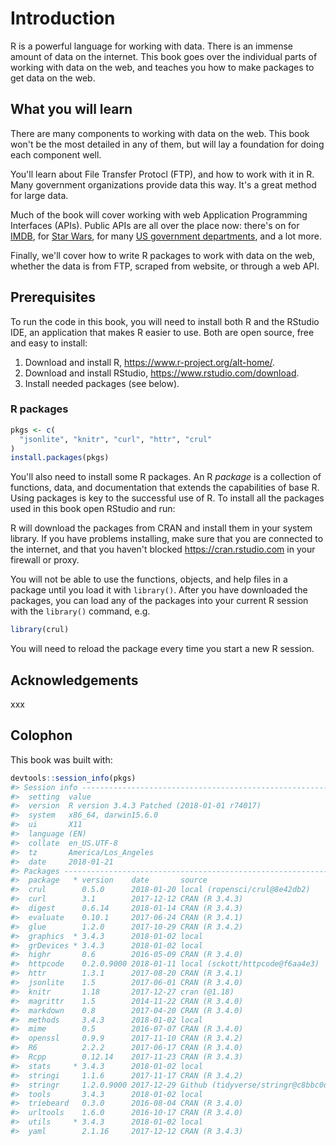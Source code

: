 

# Introduction



R is a powerful language for working with data. There is an immense amount 
of data on the internet. This book goes over the individual parts of working with data on the web, and teaches you how to make packages to get data on 
the web.

## What you will learn

There are many components to working with data on the web. This book won't 
be the most detailed in any of them, but will lay a foundation for doing 
each component well.

You'll learn about File Transfer Protocl (FTP), and how to work with it in R.
Many government organizations provide data this way. It's a great method for
large data.

Much of the book will cover working with web Application Programming Interfaces (APIs). Public APIs are all over the place now: there's on for [IMDB][imdb], for [Star Wars][sw], for many [US government departments][datagov], and a lot more.

Finally, we'll cover how to write R packages to work with data on the web, 
whether the data is from FTP, scraped from website, or through a web API.

## Prerequisites

To run the code in this book, you will need to install both R and the RStudio IDE, an application that makes R easier to use. Both are open source, free and easy to install:

1. Download and install R, <https://www.r-project.org/alt-home/>.
1. Download and install RStudio, <https://www.rstudio.com/download>.
1. Install needed packages (see below).

### R packages


```r
pkgs <- c(
  "jsonlite", "knitr", "curl", "httr", "crul"
)
install.packages(pkgs)
```

You'll also need to install some R packages. An R _package_ is a collection of functions, data, and documentation that extends the capabilities of base R. Using packages is key to the successful use of R. To install all the packages used in this book open RStudio and run:

R will download the packages from CRAN and install them in your system library. If you have problems installing, make sure that you are connected to the internet, and that you haven't blocked <https://cran.rstudio.com> in your firewall or proxy.

You will not be able to use the functions, objects, and help files in a package until you load it with `library()`. After you have downloaded the packages, you can load any of the packages into your current R session with the `library()` command, e.g.


```r
library(crul)
```

You will need to reload the package every time you start a new R session.

## Acknowledgements

xxx

## Colophon

This book was built with:


```r
devtools::session_info(pkgs)
#> Session info -------------------------------------------------------------
#>  setting  value                                      
#>  version  R version 3.4.3 Patched (2018-01-01 r74017)
#>  system   x86_64, darwin15.6.0                       
#>  ui       X11                                        
#>  language (EN)                                       
#>  collate  en_US.UTF-8                                
#>  tz       America/Los_Angeles                        
#>  date     2018-01-21
#> Packages -----------------------------------------------------------------
#>  package   * version    date       source                            
#>  crul        0.5.0      2018-01-20 local (ropensci/crul@8e42db2)     
#>  curl        3.1        2017-12-12 CRAN (R 3.4.3)                    
#>  digest      0.6.14     2018-01-14 CRAN (R 3.4.3)                    
#>  evaluate    0.10.1     2017-06-24 CRAN (R 3.4.1)                    
#>  glue        1.2.0      2017-10-29 CRAN (R 3.4.2)                    
#>  graphics  * 3.4.3      2018-01-02 local                             
#>  grDevices * 3.4.3      2018-01-02 local                             
#>  highr       0.6        2016-05-09 CRAN (R 3.4.0)                    
#>  httpcode    0.2.0.9000 2018-01-11 local (sckott/httpcode@f6aa4e3)   
#>  httr        1.3.1      2017-08-20 CRAN (R 3.4.1)                    
#>  jsonlite    1.5        2017-06-01 CRAN (R 3.4.0)                    
#>  knitr       1.18       2017-12-27 cran (@1.18)                      
#>  magrittr    1.5        2014-11-22 CRAN (R 3.4.0)                    
#>  markdown    0.8        2017-04-20 CRAN (R 3.4.0)                    
#>  methods     3.4.3      2018-01-02 local                             
#>  mime        0.5        2016-07-07 CRAN (R 3.4.0)                    
#>  openssl     0.9.9      2017-11-10 CRAN (R 3.4.2)                    
#>  R6          2.2.2      2017-06-17 CRAN (R 3.4.0)                    
#>  Rcpp        0.12.14    2017-11-23 CRAN (R 3.4.3)                    
#>  stats     * 3.4.3      2018-01-02 local                             
#>  stringi     1.1.6      2017-11-17 CRAN (R 3.4.2)                    
#>  stringr     1.2.0.9000 2017-12-29 Github (tidyverse/stringr@c8bbc0d)
#>  tools       3.4.3      2018-01-02 local                             
#>  triebeard   0.3.0      2016-08-04 CRAN (R 3.4.0)                    
#>  urltools    1.6.0      2016-10-17 CRAN (R 3.4.0)                    
#>  utils     * 3.4.3      2018-01-02 local                             
#>  yaml        2.1.16     2017-12-12 CRAN (R 3.4.3)
```

[imdb]: https://www.omdbapi.com/
[sw]: https://swapi.co/
[datagov]: https://www.data.gov/
